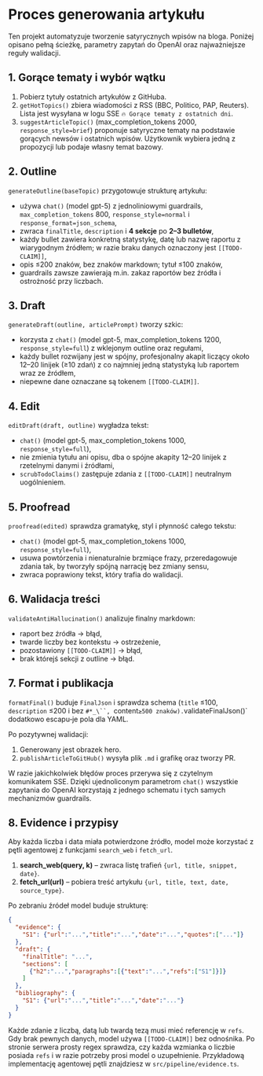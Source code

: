 # Proces generowania artykułu

Ten projekt automatyzuje tworzenie satyrycznych wpisów na bloga. Poniżej opisano pełną ścieżkę, parametry zapytań do OpenAI oraz najważniejsze reguły walidacji.

## 1. Gorące tematy i wybór wątku
1. Pobierz tytuły ostatnich artykułów z GitHuba.
2. `getHotTopics()` zbiera wiadomości z RSS (BBC, Politico, PAP, Reuters). Lista jest wysyłana w logu SSE `🔥 Gorące tematy z ostatnich dni`.
3. `suggestArticleTopic()` (max_completion_tokens 2000, `response_style=brief`) proponuje satyryczne tematy na podstawie gorących newsów i ostatnich wpisów. Użytkownik wybiera jedną z propozycji lub podaje własny temat bazowy.

## 2. Outline
`generateOutline(baseTopic)` przygotowuje strukturę artykułu:
- używa `chat()` (model gpt-5) z jednoliniowymi guardrails, `max_completion_tokens` 800, `response_style=normal` i `response_format=json_schema`,
- zwraca `finalTitle`, `description` i **4 sekcje** po **2–3 bulletów**,
- każdy bullet zawiera konkretną statystykę, datę lub nazwę raportu z wiarygodnym źródłem; w razie braku danych oznaczony jest `[[TODO-CLAIM]]`,
- opis ≤200 znaków, bez znaków markdown; tytuł ≤100 znaków,
- guardrails zawsze zawierają m.in. zakaz raportów bez źródła i ostrożność przy liczbach.

## 3. Draft
`generateDraft(outline, articlePrompt)` tworzy szkic:
 - korzysta z `chat()` (model gpt-5, max_completion_tokens 1200, `response_style=full`) z wklejonym outline oraz regułami,
 - każdy bullet rozwijany jest w spójny, profesjonalny akapit liczący około 12–20 linijek (≥10 zdań) z co najmniej jedną statystyką lub raportem wraz ze źródłem,
 - niepewne dane oznaczane są tokenem `[[TODO-CLAIM]]`.

## 4. Edit
`editDraft(draft, outline)` wygładza tekst:
 - `chat()` (model gpt-5, max_completion_tokens 1000, `response_style=full`),
 - nie zmienia tytułu ani opisu, dba o spójne akapity 12–20 linijek z rzetelnymi danymi i źródłami,
 - `scrubTodoClaims()` zastępuje zdania z `[[TODO-CLAIM]]` neutralnym uogólnieniem.

## 5. Proofread
`proofread(edited)` sprawdza gramatykę, styl i płynność całego tekstu:
 - `chat()` (model gpt-5, max_completion_tokens 1000, `response_style=full`),
- usuwa powtórzenia i nienaturalnie brzmiące frazy, przeredagowuje zdania tak, by tworzyły spójną narrację bez zmiany sensu,
- zwraca poprawiony tekst, który trafia do walidacji.

## 6. Walidacja treści
`validateAntiHallucination()` analizuje finalny markdown:
- raport bez źródła → błąd,
- twarde liczby bez kontekstu → ostrzeżenie,
- pozostawiony `[[TODO-CLAIM]]` → błąd,
- brak którejś sekcji z outline → błąd.

## 7. Format i publikacja
`formatFinal()` buduje `FinalJson` i sprawdza schema (`title` ≤100, `description` ≤200 i bez `#*_\``, `content` ≥500 znaków). `validateFinalJson()` dodatkowo escapu‑je pola dla YAML.

Po pozytywnej walidacji:
1. Generowany jest obrazek hero.
2. `publishArticleToGitHub()` wysyła plik `.md` i grafikę oraz tworzy PR.

W razie jakichkolwiek błędów proces przerywa się z czytelnym komunikatem SSE. Dzięki ujednoliconym parametrom `chat()` wszystkie zapytania do OpenAI korzystają z jednego schematu i tych samych mechanizmów guardrails.

## 8. Evidence i przypisy
Aby każda liczba i data miała potwierdzone źródło, model może korzystać z pętli
agentowej z funkcjami `search_web` i `fetch_url`.
1. **search_web(query, k)** – zwraca listę trafień `{url, title, snippet, date}`.
2. **fetch_url(url)** – pobiera treść artykułu `{url, title, text, date, source_type}`.

Po zebraniu źródeł model buduje strukturę:
```json
{
  "evidence": {
    "S1": {"url":"...","title":"...","date":"...","quotes":["..."]}
  },
  "draft": {
    "finalTitle": "...",
    "sections": [
      {"h2":"...","paragraphs":[{"text":"...","refs":["S1"]}]}
    ]
  },
  "bibliography": {
    "S1": {"url":"...","title":"...","date":"..."}
  }
}
```

Każde zdanie z liczbą, datą lub twardą tezą musi mieć referencję w `refs`.
Gdy brak pewnych danych, model używa `[[TODO-CLAIM]]` bez odnośnika. Po stronie
serwera prosty regex sprawdza, czy każda wzmianka o liczbie posiada `refs`
i w razie potrzeby prosi model o uzupełnienie. Przykładową implementację
agentowej pętli znajdziesz w `src/pipeline/evidence.ts`.
